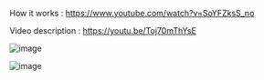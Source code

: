 How it works : https://www.youtube.com/watch?v=SoYFZksS_no

Video description : https://youtu.be/Toj70mThYsE

![image](https://user-images.githubusercontent.com/35569652/47581659-fbec0d00-d98c-11e8-876f-a1bb5aeac059.png)

![image](https://user-images.githubusercontent.com/35569652/47581668-0a3a2900-d98d-11e8-83ab-4f223483961a.png)
